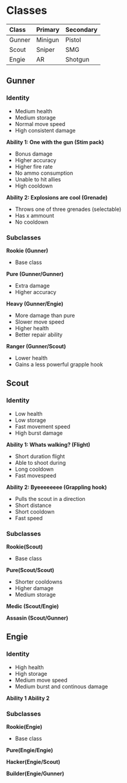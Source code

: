 # Classes

| Class  | Primary | Secondary  |
| :----- | :------ | :--------- |
| Gunner | Minigun | Pistol     |
| Scout  | Sniper  | SMG        |
| Engie  | AR      | Shotgun    |

## Gunner

### Identity

- Medium health
- Medium storage
- Normal move speed
- High consistent damage

**Ability 1: One with the gun (Stim pack)**
- Bonus damage
- Higher accuracy
- Higher fire rate
- No ammo consumption
- Unable to hit allies
- High cooldown

**Ability 2: Explosions are cool (Grenade)**
- Throws one of three grenades (selectable)
- Has x ammount
- No cooldown

### Subclasses

**Rookie (Gunner)**
- Base class

**Pure (Gunner/Gunner)**
- Extra damage
- Higher accuracy

**Heavy (Gunner/Engie)**
- More damage than pure
- Slower move speed
- Higher health
- Better repair ability

**Ranger (Gunner/Scout)**
- Lower health
- Gains a less powerful grapple hook

## Scout

### Identity

- Low health
- Low storage
- Fast movement speed
- High burst damage

**Ability 1: Whats walking? (Flight)**
- Short duration flight
- Able to shoot during
- Long cooldown
- Fast movespeed

**Ability 2: Byeeeeeeee (Grappling hook)**
- Pulls the scout in a direction
- Short distance
- Short cooldown
- Fast speed

### Subclasses

**Rookie(Scout)**
- Base class

**Pure(Scout/Scout)**
- Shorter cooldowns
- Higher damage
- Medium storage

**Medic (Scout/Engie)**

**Assasin (Scout/Gunner)**

## Engie

### Identity

- High health
- High storage
- Medium move speed
- Medium burst and continous damage

**Ability 1**
**Ability 2**

### Subclasses

**Rookie(Engie)**
- Base class

**Pure(Engie/Engie)**

**Hacker(Engie/Scout)**

**Builder(Engie/Gunner)**